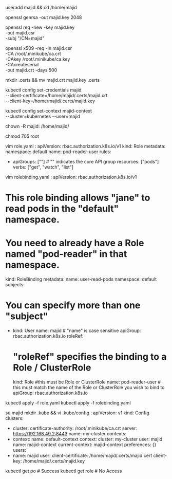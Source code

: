 useradd majid && cd /home/majid

openssl genrsa -out majid.key 2048

openssl req -new -key majid.key \
  -out majid.csr \
  -subj "/CN=majid"

openssl x509 -req -in majid.csr \
  -CA /root/.minikube/ca.crt \
  -CAkey /root/.minikube/ca.key \
  -CAcreateserial \
  -out majid.crt -days 500

mkdir .certs && mv majid.crt majid.key .certs

kubectl config set-credentials majid \
  --client-certificate=/home/majid/.certs/majid.crt \
  --client-key=/home/majid/.certs/majid.key

kubectl config set-context majid-context \
  --cluster=kubernetes --user=majid

chown -R majid: /home/majid/

chmod 705 root 

vim role.yaml
:
apiVersion: rbac.authorization.k8s.io/v1
kind: Role
metadata:
  namespace: default
  name: pod-reader-user
rules:
- apiGroups: [""] # "" indicates the core API group
  resources: ["pods"]
  verbs: ["get", "watch", "list"]

vim rolebinding.yaml
:
apiVersion: rbac.authorization.k8s.io/v1
# This role binding allows "jane" to read pods in the "default" namespace.
# You need to already have a Role named "pod-reader" in that namespace.
kind: RoleBinding
metadata:
  name: user-read-pods
  namespace: default
subjects:
# You can specify more than one "subject"
- kind: User
  name: majid # "name" is case sensitive
  apiGroup: rbac.authorization.k8s.io
roleRef:
  # "roleRef" specifies the binding to a Role / ClusterRole
  kind: Role #this must be Role or ClusterRole
  name: pod-reader-user # this must match the name of the Role or ClusterRole you wish to bind to
  apiGroup: rbac.authorization.k8s.io

kubectl apply -f role.yaml
kubectl apply -f rolebinding.yaml 

su majid
mkdir .kube && vi .kube/config
:
apiVersion: v1
kind: Config
clusters:
- cluster:
    certificate-authority: /root/.minikube/ca.crt
    server: https://192.168.49.2:8443
  name: my-cluster
contexts:
- context:
  name: default-context
  context:
    cluster: my-cluster
    user: majid
  name: majid-context
current-context: majid-context
preferences: {}
users:
- name: majid
  user:
    client-certificate: /home/majid/.certs/majid.cert
    client-key: /home/majid/.certs/majid.key

kubectl get po # Success
kubectl get role # No Access
